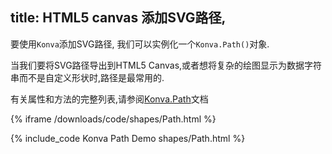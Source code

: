title: HTML5 canvas 添加SVG路径,
---

要使用`Konva`添加SVG路径, 我们可以实例化一个`Konva.Path()`对象.

当我们要将SVG路径导出到HTML5 Canvas,或者想将复杂的绘图显示为数据字符串而不是自定义形状时,路径是最常用的.

有关属性和方法的完整列表,请参阅[Konva.Path](https://konvajs.github.io/api/Konva.Path.html)文档

{% iframe /downloads/code/shapes/Path.html %}

{% include_code Konva Path Demo shapes/Path.html %}